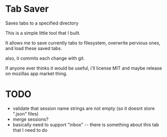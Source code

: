 # Tab Saver
Saves tabs to a specified directory


This is a simple little tool that I built.

It allows me to save currently tabs to filesystem, overwrite pervious ones, and load these saved tabs.

also, it commits each change with git.

If anyone ever thinks it would be useful, i'll license MIT and maybe release on mozillas app market thing.

# TODO
- validate that session name strings are not empty (so it doesnt store ".json" files)
- merge sessions?
- basically need to support "inbox" -- there is something about this tab that I need to do
